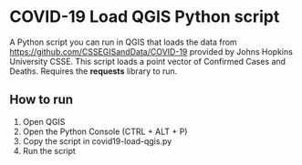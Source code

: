 # COVID-19 Load QGIS Python script

A Python script you can run in QGIS that loads the data from https://github.com/CSSEGISandData/COVID-19 provided by Johns Hopkins University CSSE.
This script loads a point vector of Confirmed Cases and Deaths. Requires the **requests** library to run.

## How to run
1. Open QGIS
2. Open the Python Console (CTRL + ALT + P)
3. Copy the script in covid19-load-qgis.py
4. Run the script
